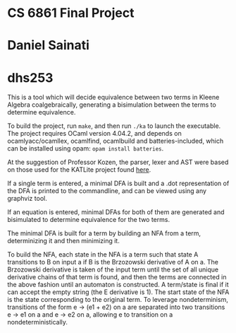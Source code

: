 # CS 6861 Final Project
# Daniel Sainati
# dhs253


This is a tool which will decide equivalence between two terms in 
Kleene Algebra coalgebraically, generating a bisimulation between the 
terms to determine equivalence. 

To build the project, run `make`, and then run `./ka` to launch the executable.
The project requires OCaml version 4.04.2, and depends on ocamlyacc/ocamllex, 
ocamlfind, ocamlbuild and batteries-included, which can be installed using 
opam: `opam install batteries`.

At the suggestion of Professor Kozen, the parser, lexer and AST were based on 
those used for the KATLite project found [here](http://www.cs.cornell.edu/Projects/KAT/KATlite.zip).

If a single term is entered, a minimal DFA is built and a .dot representation of
the DFA is printed to the commandline, and can be viewed using any graphviz tool.

If an equation is entered, minimal DFAs for both of them are generated and bisimulated
to determine equivalence for the two terms.

The minimal DFA is built for a term by building an NFA from a term, determinizing it
and then minimizing it.

To build the NFA, each state in the NFA is a term such that state A transitions to B on input
a if B is the Brzozowski derivative of A on a. The Brzozowski derivative is taken of the input term
until the set of all unique derivative chains of that term is found, and then the terms are connected
in the above fashion until an automaton is constructed. A term/state is final if it can accept the empty string
(the E derivative is 1). The start state of the NFA is the state corresponding to the original term. To leverage
nondeterminism, transitions of the form e -> (e1 + e2) on a are separated into two transitions e -> e1 on a and 
e -> e2 on a, allowing e to transition on a nondeterministically. 